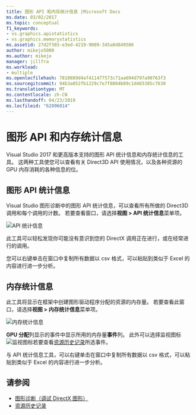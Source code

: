 ```yaml
---
title: 图形 API 和内存统计信息 |Microsoft Docs
ms.date: 03/02/2017
ms.topic: conceptual
f1_keywords:
- vs.graphics.apistatistics
- vs.graphics.memorystatistics
ms.assetid: 27d2f303-e3ed-4219-9009-345a0d849506
author: mikejo5000
ms.author: mikejo
manager: jillfra
ms.workload:
- multiple
ms.openlocfilehash: 7810889d4af411477573c71aa694d797a90763f3
ms.sourcegitcommit: 94b3a052fb1229c7e7f8804b09c1d403385c7630
ms.translationtype: MT
ms.contentlocale: zh-CN
ms.lasthandoff: 04/23/2019
ms.locfileid: "62896014"
---
```

# <a name="graphics-api-and-memory-statistics"></a>图形 API 和内存统计信息
<!-- VERSIONLESS -->
Visual Studio 2017 和更高版本支持的图形 API 统计信息和内存统计信息的工具。  这两种工具使您可以查看有关 Direct3D API 使用情况，以及各种资源的 GPU 内存消耗的各种信息的位。

## <a name="graphics-api-statistics"></a>图形 API 统计信息
Visual Studio 图形诊断中的图形 API 统计信息，可以查看所有所做的 Direct3D 调用和每个调用的计数。  若要查看窗口，请选择**视图 > API 统计信息**菜单项。

![API 统计信息](media/gfx_diag_api_statistics.png)

此工具可以轻松发现你可能没有意识到您的 DirectX 调用正在进行，或在经常进行的调用。

您可以右键单击在窗口中复制所有数据以 csv 格式，可以粘贴到类似于 Excel 的内容进行进一步分析。

## <a name="memory-statistics"></a>内存统计信息
此工具将显示在框架中创建图形驱动程序分配的资源的内存量。  若要查看此窗口，请选择**视图 > 内存统计信息**菜单项。

![内存统计信息](media/gfx_diag_memory_statistics.png)

**GPU 分配**列显示的事件中显示所用的内存量**事件**列。  此外可以选择监视图标![监视图标](media/gfx_watch.png)若要查看[资源历史记录](graphics-event-list.md#resource-history)所选事件。

与 API 统计信息工具，可以右键单击在窗口中复制所有数据以 csv 格式，可以粘贴到类似于 Excel 的内容进行进一步分析。

## <a name="see-also"></a>请参阅
- [图形诊断（调试 DirectX 图形）](visual-studio-graphics-diagnostics.md)
- [资源历史记录](graphics-event-list.md#resource-history)
<!-- /VERSIONLESS -->